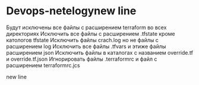 # Devops-netelogynew line
Будут исключены все файлы с расширением terraform во всех директориях
Исключить все файлы с расширением .tfstate кроме катологов tfstate
Исключить файлы crach.log но не файлы с расширением log
Исключить все файлы .tfvars и этиже файлы  расширением json
Исключить файлы в каталогах с названием override.tf и override.tf.json
Игнорировать файлы .terraformrc и файл с расширением terraformrc.jcs




new line
